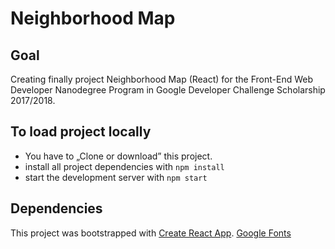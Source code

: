 # Neighborhood Map

## Goal
Creating finally project Neighborhood Map (React) for the Front-End Web Developer Nanodegree Program in Google Developer Challenge Scholarship 2017/2018.

## To load project locally
* You have to „Clone or download” this project.
* install all project dependencies with `npm install`
* start the development server with `npm start`

## Dependencies
This project was bootstrapped with [Create React App](https://github.com/facebookincubator/create-react-app).
[Google Fonts](https://fonts.google.com/specimen/Merienda?selection.family=Merienda)

